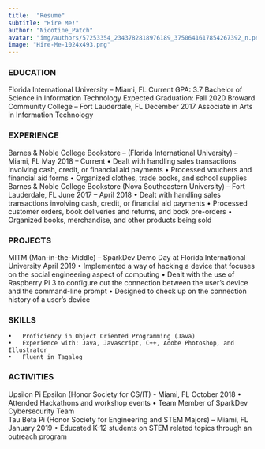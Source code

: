 ```yaml
---
title:  "Resume"
subtitle: "Hire Me!"
author: "Nicotine_Patch"
avatar: "img/authors/57253354_2343782818976189_3750641617854267392_n.png"
image: "Hire-Me-1024x493.png"
---
```


### EDUCATION	
Florida International University – Miami, FL					Current GPA: 3.7
  Bachelor of Science in Information Technology			Expected Graduation: Fall 2020
Broward Community College – Fort Lauderdale, FL					December 2017
  Associate in Arts in Information Technology

### EXPERIENCE
  Barnes & Noble College Bookstore – (Florida International University) – Miami, FL 	 			May 2018 – Current
    •	Dealt with handling sales transactions involving cash, credit, or financial aid payments
    •	Processed vouchers and financial aid forms
    •	Organized clothes, trade books, and school supplies
  Barnes & Noble College Bookstore (Nova Southeastern University) – Fort Lauderdale, FL			June 2017 – April 2018
    •	Dealt with handling sales transactions involving cash, credit, or financial aid payments
    •	Processed customer orders, book deliveries and returns, and book pre-orders
    •	Organized books, merchandise, and other products being sold
### PROJECTS
  MITM (Man-in-the-Middle) – SparkDev Demo Day at Florida International University 	April 2019
    •	Implemented a way of hacking a device that focuses on the social engineering aspect of computing
    •	Dealt with the use of Raspberry Pi 3 to  configure out the connection between the user’s device and the command-line prompt
    •	Designed to check up on the connection history of a user’s device
### SKILLS
    •	Proficiency in Object Oriented Programming (Java)
    •	Experience with: Java, Javascript, C++, Adobe Photoshop, and Illustrator
    •	Fluent in Tagalog
### ACTIVITIES  
  Upsilon Pi Epsilon (Honor Society for CS/IT) - Miami, FL				October 2018
    •	Attended Hackathons and workshop events
    •	Team Member of SparkDev Cybersecurity Team				
  Tau Beta Pi (Honor Society for Engineering and STEM Majors) – Miami, FL 	January 2019
    •	Educated K-12 students on STEM related topics through an outreach program
